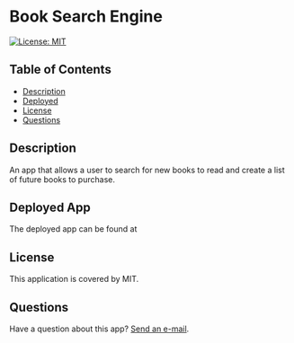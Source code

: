 # Book Search Engine
[![License: MIT](https://img.shields.io/badge/License-MIT-yellow.svg)](https://opensource.org/licenses/MIT)

## Table of Contents
* [Description](#description)
* [Deployed](#deploy)
* [License](#license)
* [Questions](#questions)

<a name='description'></a>
## Description
An app that allows a user to search for new books to read and create a list of future books to purchase. 

<a name='deploy'></a>
## Deployed App
The deployed app can be found at

<a name='license'></a>
## License
This application is covered by MIT.

<a name='questions'></a>
## Questions
Have a question about this app? [Send an e-mail](mailto:marisandb@yahoo.com).
